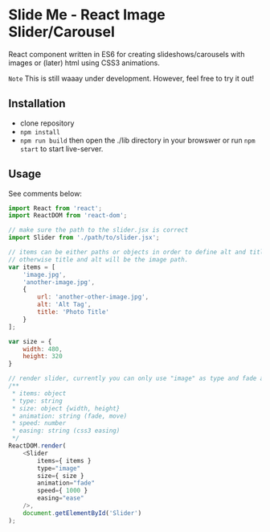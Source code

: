 # Slide Me - React Image Slider/Carousel

React component written in ES6 for creating slideshows/carousels with images or (later) html using CSS3 animations.

`Note` This is still waaay under development. However, feel free to try it out!

## Installation
* clone repository
* `npm install`    
* `npm run build` then open the ./lib directory in your browswer or run `npm start` to start live-server.

## Usage
See comments below:
```javascript
import React from 'react';
import ReactDOM from 'react-dom';

// make sure the path to the slider.jsx is correct
import Slider from './path/to/slider.jsx';

// items can be either paths or objects in order to define alt and title yourself,
// otherwise title and alt will be the image path.
var items = [
    'image.jpg',
    'another-image.jpg',
    {
        url: 'another-other-image.jpg',
        alt: 'Alt Tag',
        title: 'Photo Title'
    }
];

var size = {
    width: 480,
    height: 320
}

// render slider, currently you can only use "image" as type and fade as animation type.
/**
 * items: object
 * type: string
 * size: object {width, height}
 * animation: string (fade, move)
 * speed: number
 * easing: string (css3 easing)
 */
ReactDOM.render(
    <Slider
        items={ items }
        type="image"
        size={ size }
        animation="fade"
        speed={ 1000 }
        easing="ease"
    />,
    document.getElementById('Slider')
);

```
